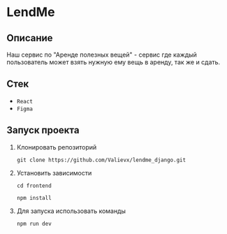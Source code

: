 # LendMe

## Описание
Наш сервис по "Аренде полезных вещей" - сервис где каждый пользователь может взять нужную ему вещь в аренду, так же и сдать.

## Стек
- `React`
- `Figma`

## Запуск проекта

1. Клонировать репозиторий

    `git clone https://github.com/Valievx/lendme_django.git`

2. Установить зависимости

    `cd frontend`

    `npm install`

3. Для запуска использовать команды

    `npm run dev`

